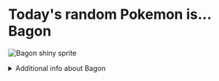 # Today's random Pokemon is... Bagon

![Bagon shiny sprite](https://raw.githubusercontent.com/PokeAPI/sprites/master/sprites/pokemon/shiny/371.png)

<details>
<summary>Additional info about Bagon</summary>

| srpite type | image |
|------|------|
| back_default | ![Bagon back_default sprite](https://raw.githubusercontent.com/PokeAPI/sprites/master/sprites/pokemon/back/371.png) |
| back_shiny | ![Bagon back_shiny sprite](https://raw.githubusercontent.com/PokeAPI/sprites/master/sprites/pokemon/back/shiny/371.png) |
| front_default | ![Bagon front_default sprite](https://raw.githubusercontent.com/PokeAPI/sprites/master/sprites/pokemon/371.png) | </details>